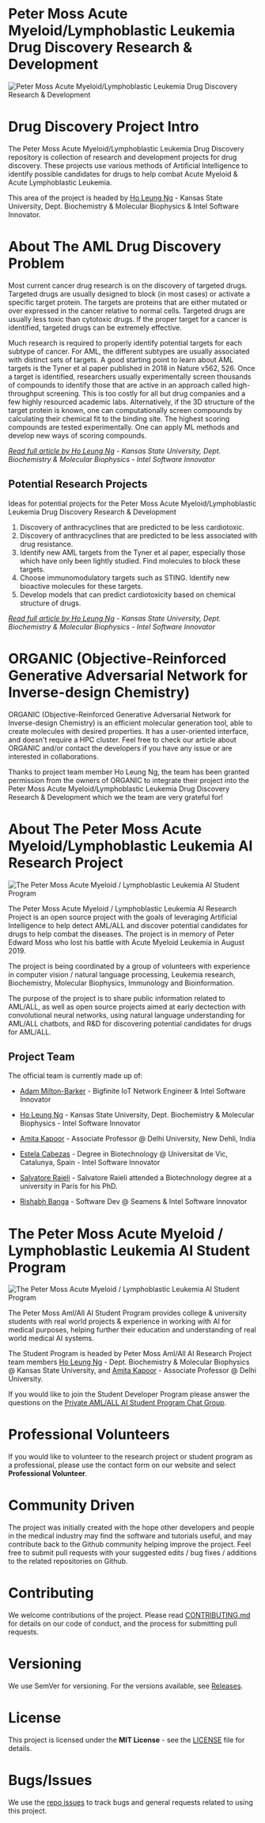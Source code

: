 # Peter Moss Acute Myeloid/Lymphoblastic Leukemia Drug Discovery Research & Development

![Peter Moss Acute Myeloid/Lymphoblastic Leukemia Drug Discovery Research & Development](Media/Images/AML-ALL-Drug-Discovery.png)

# Drug Discovery Project Intro

The Peter Moss Acute Myeloid/Lymphoblastic Leukemia Drug Discovery repository is collection of research and development projects for drug discovery. These projects use various methods of Artificial Intelligence to identify possible candidates for drugs to help combat Acute Myeloid & Acute Lymphoblastic Leukemia.

This area of the project is headed by [Ho Leung Ng](https://github.com/orgs/AMLResearchProject/people/holeung "Ho  Leung Ng") - Kansas State University, Dept. Biochemistry & Molecular Biophysics & Intel Software Innovator.

# About The AML Drug Discovery Problem

Most current cancer drug research is on the discovery of targeted drugs. Targeted drugs are usually
designed to block (in most cases) or activate a specific target protein. The targets are proteins that are either mutated or over expressed in the cancer relative to normal cells. Targeted drugs are usually less toxic than cytotoxic drugs. If the proper target for a cancer is identified, targeted drugs can be extremely effective.

Much research is required to properly identify potential targets for each subtype of cancer. For AML, the different subtypes are usually associated with distinct sets of targets. A good starting point to learn about AML targets is the Tyner et al paper published in 2018 in Nature v562, 526. Once a target is identified, researchers usually experimentally screen thousands of compounds to identify those that are active in an approach called high-throughput screening. This is too costly for all but drug companies and a few highly resourced academic labs. Alternatively, if the 3D structure of the target protein is known, one can computationally screen compounds by calculating their chemical fit to the binding site. The highest scoring compounds are tested experimentally. One can apply ML methods and develop new ways of scoring compounds.

_[Read full article by Ho Leung Ng](https://github.com/orgs/AMLResearchProject/people/holeung "Read full article by Ho  Leung Ng") - Kansas State University, Dept. Biochemistry & Molecular Biophysics - Intel Software Innovator_

## Potential Research Projects

Ideas for potential projects for the Peter Moss Acute Myeloid/Lymphoblastic Leukemia Drug Discovery Research & Development

1. Discovery of anthracyclines that are predicted to be less cardiotoxic.
2. Discovery of anthracyclines that are predicted to be less associated with drug resistance.
3. Identify new AML targets from the Tyner et al paper, especially those which have only been lightly
   studied. Find molecules to block these targets.
4. Choose immunomodulatory targets such as STING. Identify new bioactive molecules for these targets.
5. Develop models that can predict cardiotoxicity based on chemical structure of drugs.

_[Read full article by Ho Leung Ng](https://github.com/orgs/AMLResearchProject/people/holeung "Read full article by Ho  Leung Ng") - Kansas State University, Dept. Biochemistry & Molecular Biophysics - Intel Software Innovator_

# ORGANIC (Objective-Reinforced Generative Adversarial Network for Inverse-design Chemistry)

ORGANIC (Objective-Reinforced Generative Adversarial Network for Inverse-design Chemistry) is an efficient molecular generation tool, able to create molecules with desired properties. It has a user-oriented interface, and doesn't require a HPC cluster. Feel free to check our article about ORGANIC and/or contact the developers if you have any issue or are interested in collaborations.

Thanks to project team member Ho Leung Ng, the team has been granted permission from the owners of ORGANIC to integrate their project into the Peter Moss Acute Myeloid/Lymphoblastic Leukemia Drug Discovery Research & Development which we the team are very grateful for!

# About The Peter Moss Acute Myeloid/Lymphoblastic Leukemia AI Research Project

![The Peter Moss Acute Myeloid / Lymphoblastic Leukemia AI Student Program](Media/Images/Page-Banner.png)

The Peter Moss Acute Myeloid / Lymphoblastic Leukemia AI Research Project is an open source project with the goals of leveraging Artificial Intelligence to help detect AML/ALL and discover potential candidates for drugs to help combat the diseases. The project is in memory of Peter Edward Moss who lost his battle with Acute Myeloid Leukemia in August 2019.

The project is being coordinated by a group of volunteers with experience in computer vision / natural language processing, Leukemia research, Biochemistry, Molecular Biophysics, Immunology and Bioinformation.

The purpose of the project is to share public information related to AML/ALL, as well as open source projects aimed at early dectection with convolutional neural networks, using natural language understanding for AML/ALL chatbots, and R&D for discovering potential candidates for drugs for AML/ALL.

## Project Team

The official team is currently made up of:

- [Adam Milton-Barker](https://github.com/orgs/AMLResearchProject/people/AdamMiltonBarker "Adam Milton-Barker") - Bigfinite IoT Network Engineer & Intel Software Innovator

- [Ho Leung Ng](https://github.com/orgs/AMLResearchProject/people/holeung "Ho  Leung Ng") - Kansas State University, Dept. Biochemistry & Molecular Biophysics - Intel Software Innovator

- [Amita Kapoor](https://github.com/orgs/AMLResearchProject/people/amita-kapoor "Amita Kapoor") - Associate Professor @ Delhi University, New Dehli, India

- [Estela Cabezas](https://www.facebook.com/Esteeelaa "Estela Cabezas") - Degree in Biotechnology @ Universitat de Vic, Catalunya, Spain - Intel Software Innovator

- [Salvatore Raieli​](https://github.com/orgs/AMLResearchProject/people/SalvatoreRa "Salvatore Raieli​") - Salvatore Raieli attended a Biotechnology degree at a university in Paris for his PhD.

- [Rishabh Banga](https://github.com/orgs/AMLResearchProject/people/rishabhbanga "Rishabh Banga")​ - Software Dev @ Seamens & Intel Software Innovator

# The Peter Moss Acute Myeloid / Lymphoblastic Leukemia AI Student Program

![The Peter Moss Acute Myeloid / Lymphoblastic Leukemia AI Student Program](Media/Images/Student-Page-Banner.png)

The Peter Moss Aml/All AI Student Program​ provides college & university students with real world projects & experience in working with AI for medical purposes, helping further their education and understanding of real world medical AI systems.

The Student Program is headed by Peter Moss Aml/All AI Research Project​ team members [Ho Leung Ng](https://github.com/orgs/AMLResearchProject/people/holeung "Ho  Leung Ng")​ - Dept. Biochemistry & Molecular Biophysics @ Kansas State University, and [Amita Kapoor](https://github.com/orgs/AMLResearchProject/people/amita-kapoor "Amita Kapoor") - Associate Professor @ Delhi University.

If you would like to join the Student Developer Program please answer the questions on the [Private AML/ALL AI Student Program Chat Group​](https://www.facebook.com/groups/AmlAllPrivateStudentAiProgram "Private AML/ALL AI Student Program Chat Group​").

# Professional Volunteers

If you would like to volunteer to the research project or student program as a professional, please use the contact form on our website and select **Professional Volunteer**.

# Community Driven

The project was initially created with the hope other developers and people in the medical industry may find the software and tutorials useful, and may contribute back to the Github community helping improve the project. Feel free to submit pull requests with your suggested edits / bug fixes / additions to the related repositories on Github.

# Contributing

We welcome contributions of the project. Please read [CONTRIBUTING.md](https://github.com/AMLResearchProject/AML-ALL-Drug-Discovery/blob/master/CONTRIBUTING.md "CONTRIBUTING.md") for details on our code of conduct, and the process for submitting pull requests.

# Versioning

We use SemVer for versioning. For the versions available, see [Releases](https://github.com/AMLResearchProject/AML-ALL-Drug-Discovery/releases "Releases").

# License

This project is licensed under the **MIT License** - see the [LICENSE](https://github.com/AMLResearchProject/AML-ALL-Drug-Discovery/blob/master/LICENSE "LICENSE") file for details.

# Bugs/Issues

We use the [repo issues](https://github.com/AMLResearchProject/AML-ALL-Drug-Discovery/issues "repo issues") to track bugs and general requests related to using this project.
